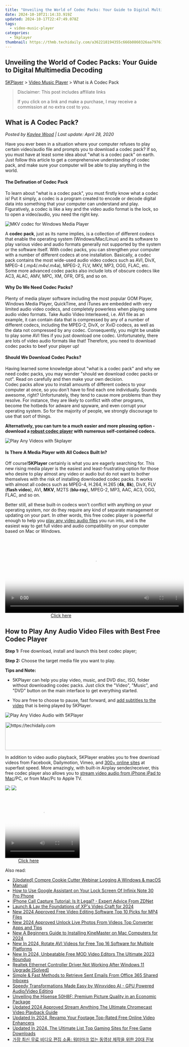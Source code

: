 ```yaml
---
title: "Unveiling the World of Codec Packs: Your Guide to Digital Multimedia Decoding"
date: 2024-10-10T21:14:33.919Z
updated: 2024-10-17T22:47:49.078Z
tags:
  - video-music-player
categories:
  - 5kplayer
thumbnail: https://thmb.techidaily.com/a362218194355c666b0860326aa79761dfe27d2518f12f424f4610cd1ffe517b.jpg
---
```


## Unveiling the World of Codec Packs: Your Guide to Digital Multimedia Decoding

[5KPlayer](https://tools.techidaily.com/5kplayer/products/) \> [Video Music Player](https://tools.techidaily.com/5kplayer/video-music-player/) \> What is A Codec Pack

>  Disclaimer: This post includes affiliate links
>
>  If you click on a link and make a purchase, I may receive a commission at no extra cost to you.
>

## What is A Codec Pack?

 _Posted by [Kaylee Wood](https://www.quora.com/profile/Amanda-Hu-21) | Last update: April 28, 2020_

Have you ever been in a situation where your computer refuses to play certain video/audio file and prompts you to download a codec pack? If so, you must have at least some idea about "what is a codec pack" on earth. Just follow this article to get a comprehensive understanding of codec pack, and make sure your computer will be able to play anything in the world.

#### **The Defination of Codec Pack**

To learn about "what is a codec pack", you must firstly know what a codec is! Put it simply, a codec is a program created to encode or decode digital data into something that your computer can understand and play. Figuratively, a codec is like a key and the video audio format is the lock, so to open a video/audio, you need the right key.

![MKV codec for Windows Media Player](https://www.5kplayer.com/video-music-player/img/audio-video-codecs-1204.jpg) 

A **codec pack**, just as its name implies, is a collection of different codecs that enable the operating system (Windows/Mac/Linux) and its software to play various video and audio formats generally not supported by the system or the software itself. With codec packs, you can strengthen your computer with a number of different codecs at one installation. Basically, a codec pack contains the most wide-used audio video codecs such as AVI, DivX, MPEG-4 (.mp4/.m4v/.m4a), MPEG-2, FLV, MKV, MP3, OGG, FLAC, etc. Some more advanced codec packs also include lots of obscure codecs like AC3, ALAC, AMV, MPC, XM, OFR, OFS, and so on.

#### **Why Do We Need Codec Packs?**

Plenty of media player software including the most popular GOM Player, Windows Media Player, QuickTime, and iTunes are embedded with very limited audio video codecs, and completely powerless when playing some audio video formats. Take Audio Video Interleaved, i.e. AVI file as an example, it can contain data that is compressed by any of a number of different codecs, including the MPEG-2, DivX, or XviD codecs, as well as the data not compressed by any codec. Consequently, you might be unable to play some AVI files if you just download one codec. Unfortunately, there are lots of video audio formats like that! Therefore, you need to download codec packs to beef your player up! 

#### **Should We Download Codec Packs?**

Having learned some knowledge about "what is a codec pack" and why we need codec packs, you may wonder "should we download codec packs or not". Read on carefully and then make your own decision.  
Codec packs allow you to install amounts of different codecs to your computer at once, so you don't have to find each one individually. Sounds awesome, right? Unfortunately, they tend to cause more problems than they resolve. For instance, they are likely to conflict with other programs, become the hotbeds for adware and spyware, and even corrupt your operating system. So for the majority of people, we strongly discourage to use that sort of things.

**Alternatively, you can turn to a much easier and more pleasing option - download a [robust codec player](https://tools.techidaily.com/5kplayer/video-music-player/) with numerous self-contained codecs.**

![Play Any Videos with 5kplayer](https://www.5kplayer.com/video-music-player/../airplay/img/video-streaming.jpg) 

#### **Is There A Media Player with All Codecs Built In?**

Off course!**5KPlayer** certainly is what you are eagerly searching for. This new rising media player is the easiest and least-frustrating option for those who desire to play almost any video or audio but do not want to bother themselves with the risk of installing downloaded codec packs. It works with almost all codecs such as MPEG-4, H.264, H.265 (**4k**, **8k**), DivX, FLV (**flash video**), AVI, **MKV**, M2TS (**blu-ray**), MPEG-2, MP3, AAC, AC3, OGG, FLAC, and so on.

Better still, all these built-in codecs won't conflict with anything on your operating system, nor do they require any kind of separate management or updating on your part. In other words, this free codec player is powerful enough to help you [play any video audio files](https://tools.techidaily.com/5kplayer/video-music-player/) you run into, and is the easiest way to get full video and audio compatibility on your computer based on Mac or Windows.

<!-- affiliate ads begin -->
<span id="1983472">
					<video width="576" height="240" style="cursor:pointer"
           poster="//a.impactradius-go.com/display-clicktoplayimage/1983472.png"
           onclick="if(!this.playClicked){this.play();this.setAttribute('controls',true);this.playClicked=true;}">
	   <source src="//a.impactradius-go.com/display-ad/22993-1983472">
	   <img src="//a.impactradius-go.com/display-clicktoplayimage/1983472.png" style="border: none; height: 100%; width: 100%; object-fit: contain">
	</video>
	<div style="width:360px;text-align:center"><a href="javascript:window.open(decodeURIComponent('https%3A%2F%2Fhomestyler.sjv.io%2Fc%2F5597632%2F1983472%2F22993'), '_blank');void(0);">Click here</a></div>
</span>
<img height="0" width="0" src="https://imp.pxf.io/i/5597632/1983472/22993" style="position:absolute;visibility:hidden;" border="0" />
<!-- affiliate ads end -->

## How to Play Any Audio Video Files with Best Free Codec Player

**Step 1:** Free download, install and launch this best codec player;

**Step 2:** Choose the target media file you want to play.

**Tips and Note:**

* 5KPlayer can help you play video, music, and DVD disc, ISO, folder without downloading codec packs. Just click the "Video", "Music", and "DVD" button on the main interface to get everything started.
  
* You are free to choose to pause, fast forward, and [add subtitles to the video](https://tools.techidaily.com/5kplayer/video-music-player/) that is being played by 5KPlayer.

![Play Any Video Audio with 5KPlayer](https://www.5kplayer.com/video-music-player/img/5kplayer-freeaacplayer-yxt-030601.jpg) 

<!-- affiliate ads begin -->
<a href="https://aligracehair.sjv.io/c/5597632/2036486/19272" target="_top" id="2036486">
  <img src="//a.impactradius-go.com/display-ad/19272-2036486" border="0" alt="https://techidaily.com" width="728" height="90"/>
</a>
<img height="0" width="0" src="https://aligracehair.sjv.io/i/5597632/2036486/19272" style="position:absolute;visibility:hidden;" border="0" />
<!-- affiliate ads end -->

In addition to video audio playback, 5KPlayer enables you to free download videos from Facebook, Dailymotion, Vimeo, and [300+ online sites](https://tools.techidaily.com/5kplayer/youtube-download/) at superfast speed. More amazingly, with built-in Airplay sender/receiver, this free codec player also allows you to [stream video audio from iPhone iPad to Mac](https://tools.techidaily.com/5kplayer/airplay/)/PC, or from Mac/Pc to Apple TV. 

[![](https://www.5kplayer.com/video-music-player/../button/freedownwhitewin.png)](https://tools.techidaily.com/5kplayer/products/) [![](https://www.5kplayer.com/video-music-player/../button/freedownwhitemac.png)](https://tools.techidaily.com/5kplayer/products/)

<!-- affiliate ads begin -->
<span id="1328679">
					<video width="240" height="200" style="cursor:pointer"
           poster="//a.impactradius-go.com/display-clicktoplayimage/1328679.png"
           onclick="if(!this.playClicked){this.play();this.setAttribute('controls',true);this.playClicked=true;}">
	   <source src="//a.impactradius-go.com/display-ad/15852-1328679">
	   <img src="//a.impactradius-go.com/display-clicktoplayimage/1328679.png" style="border: none; height: 100%; width: 100%; object-fit: contain">
	</video>
	<div style="width:150px;text-align:center"><a href="javascript:window.open(decodeURIComponent('https%3A%2F%2Fthefitville.pxf.io%2Fc%2F5597632%2F1328679%2F15852'), '_blank');void(0);">Click here</a></div>
</span>
<img height="0" width="0" src="https://imp.pxf.io/i/5597632/1328679/15852" style="position:absolute;visibility:hidden;" border="0" />
<!-- affiliate ads end -->

<ins class="adsbygoogle"
     style="display:block"
     data-ad-format="autorelaxed"
     data-ad-client="ca-pub-7571918770474297"
     data-ad-slot="1223367746"></ins>

<ins class="adsbygoogle"
     style="display:block"
     data-ad-client="ca-pub-7571918770474297"
     data-ad-slot="8358498916"
     data-ad-format="auto"
     data-full-width-responsive="true"></ins>

<span class="atpl-alsoreadstyle">Also read:</span>
<div><ul>
<li><a href="https://screen-activity-recording.techidaily.com/updated-compre-cookie-cutter-webinar-logging-a-windows-and-macos-manual/"><u>[Updated] Compre Cookie Cutter Webinar Logging A Windows & macOS Manual</u></a></li>
<li><a href="https://unlock-android.techidaily.com/how-to-use-google-assistant-on-your-lock-screen-of-infinix-note-30-pro-phone-by-drfone-android/"><u>How to Use Google Assistant on Your Lock Screen Of Infinix Note 30 Pro Phone</u></a></li>
<li><a href="https://techtrends.techidaily.com/iphone-call-capture-tutorial-is-it-legal-expert-advice-from-zdnet/"><u>IPhone Call Capture Tutorial: Is It Legal? - Expert Advice From ZDNet</u></a></li>
<li><a href="https://extra-guidance.techidaily.com/launch-and-lay-the-foundations-of-xps-video-craft-for-2024/"><u>Launch & Lay the Foundations of XP's Video Craft for 2024</u></a></li>
<li><a href="https://video-ai-editor.techidaily.com/new-2024-approved-free-video-editing-software-top-10-picks-for-mp4-files/"><u>New 2024 Approved Free Video Editing Software Top 10 Picks for MP4 Files</u></a></li>
<li><a href="https://video-ai-editor.techidaily.com/new-2024-approved-unlock-live-photos-from-videos-top-converter-apps-and-tips/"><u>New 2024 Approved Unlock Live Photos From Videos Top Converter Apps and Tips</u></a></li>
<li><a href="https://video-ai-editor.techidaily.com/new-a-beginners-guide-to-installing-kinemaster-on-mac-computers-for-2024/"><u>New A Beginners Guide to Installing KineMaster on Mac Computers for 2024</u></a></li>
<li><a href="https://video-ai-editor.techidaily.com/new-in-2024-rotate-avi-videos-for-free-top-16-software-for-multiple-platforms/"><u>New In 2024, Rotate AVI Videos for Free Top 16 Software for Multiple Platforms</u></a></li>
<li><a href="https://video-ai-editor.techidaily.com/new-in-2024-unbeatable-free-mod-video-editors-the-ultimate-2023-roundup/"><u>New In 2024, Unbeatable Free MOD Video Editors The Ultimate 2023 Roundup</u></a></li>
<li><a href="https://driver-error.techidaily.com/realtek-ethernet-controller-driver-not-working-after-windows-11-upgrade-solved/"><u>Realtek Ethernet Controller Driver Not Working After Windows 11 Upgrade [Solved]</u></a></li>
<li><a href="https://fox-pages.techidaily.com/simple-and-fast-methods-to-retrieve-sent-emails-from-office-365-shared-inboxes/"><u>Simple & Fast Methods to Retrieve Sent Emails From Office 365 Shared Inboxes</u></a></li>
<li><a href="https://some-guidance.techidaily.com/speedy-transformations-made-easy-by-winxvideo-ai-gpu-powered-audiovideo-editing/"><u>Speedy Transformations Made Easy by Winxvideo AI - GPU Powered Audio/Video Editing</u></a></li>
<li><a href="https://buynow-tips.techidaily.com/unveiling-the-hisense-50h8f-premium-picture-quality-in-an-economic-package/"><u>Unveiling the Hisense 50H8F: Premium Picture Quality in an Economic Package</u></a></li>
<li><a href="https://video-ai-editor.techidaily.com/updated-2024-approved-stream-anything-the-ultimate-chromecast-video-playback-guide/"><u>Updated 2024 Approved Stream Anything The Ultimate Chromecast Video Playback Guide</u></a></li>
<li><a href="https://video-ai-editor.techidaily.com/updated-in-2024-revamp-your-footage-top-rated-free-online-video-enhancers/"><u>Updated In 2024, Revamp Your Footage Top-Rated Free Online Video Enhancers</u></a></li>
<li><a href="https://video-ai-editor.techidaily.com/updated-in-2024-the-ultimate-list-top-gaming-sites-for-free-game-downloads/"><u>Updated In 2024, The Ultimate List Top Gaming Sites for Free Game Downloads</u></a></li>
<li><a href="https://technical-tips.techidaily.com/20/"><u>가장 최신 무료 비디오 편집 소품: 워터마크 없는 동영상 제작을 위한 20대 진보</u></a></li>
</ul></div>

